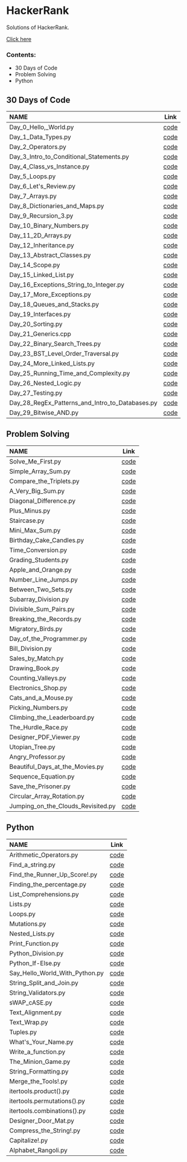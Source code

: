 # HackerRank

Solutions of HackerRank.

[Click here](https://sasank174.github.io/HackerRank/ "link")

### Contents:

- 30 Days of Code
- Problem Solving
- Python

## **30 Days of Code**


|	NAME	|	Link	|
|	:------------	|	:---------------:	|
|       Day_0_Hello,_World.py   |	[code](https://github.com/sasank174/HackerRank/blob/main/30%20Days%20of%20Code/Day_0_Hello%2C_World.py "code")	|
|       Day_1_Data_Types.py     |	[code](https://github.com/sasank174/HackerRank/blob/main/30%20Days%20of%20Code/Day_1_Data_Types.py "code")	|
|       Day_2_Operators.py      |	[code](https://github.com/sasank174/HackerRank/blob/main/30%20Days%20of%20Code/Day_2_Operators.py "code")	|
|       Day_3_Intro_to_Conditional_Statements.py        |	[code](https://github.com/sasank174/HackerRank/blob/main/30%20Days%20of%20Code/Day_3_Intro_to_Conditional_Statements.py "code")	|
|       Day_4_Class_vs_Instance.py      |	[code](https://github.com/sasank174/HackerRank/blob/main/30%20Days%20of%20Code/Day_4_Class_vs_Instance.py "code")	|
|       Day_5_Loops.py  |	[code](https://github.com/sasank174/HackerRank/blob/main/30%20Days%20of%20Code/Day_5_Loops.py "code")	|
|       Day_6_Let's_Review.py   |	[code](https://github.com/sasank174/HackerRank/blob/main/30%20Days%20of%20Code/Day_6_Let's_Review.py "code")	|
|       Day_7_Arrays.py |	[code](https://github.com/sasank174/HackerRank/blob/main/30%20Days%20of%20Code/Day_7_Arrays.py "code")	|
|       Day_8_Dictionaries_and_Maps.py  |	[code](https://github.com/sasank174/HackerRank/blob/main/30%20Days%20of%20Code/Day_8_Dictionaries_and_Maps.py "code")	|
|       Day_9_Recursion_3.py  |	[code](https://github.com/sasank174/HackerRank/blob/main/30%20Days%20of%20Code/Day_9_Recursion_3.py "code")	|
|       Day_10_Binary_Numbers.py  |	[code](https://github.com/sasank174/HackerRank/blob/main/30%20Days%20of%20Code/Day_10_Binary_Numbers.py "code")	|
|       Day_11_2D_Arrays.py  |	[code](https://github.com/sasank174/HackerRank/blob/main/30%20Days%20of%20Code/Day_11_2D_Arrays.py "code")	|
|       Day_12_Inheritance.py  |	[code](https://github.com/sasank174/HackerRank/blob/main/30%20Days%20of%20Code/Day_12_Inheritance.py "code")	|
|       Day_13_Abstract_Classes.py  |	[code](https://github.com/sasank174/HackerRank/blob/main/30%20Days%20of%20Code/Day_13_Abstract_Classes.py "code")	|
|       Day_14_Scope.py  |	[code](https://github.com/sasank174/HackerRank/blob/main/30%20Days%20of%20Code/Day_14_Scope.py "code")	|
|       Day_15_Linked_List.py  |	[code](https://github.com/sasank174/HackerRank/blob/main/30%20Days%20of%20Code/Day_15_Linked_List.py "code")	|
|       Day_16_Exceptions_String_to_Integer.py  |	[code](https://github.com/sasank174/HackerRank/blob/main/30%20Days%20of%20Code/Day_16_Exceptions_String_to_Integer.py "code")	|
|       Day_17_More_Exceptions.py  |	[code](https://github.com/sasank174/HackerRank/blob/main/30%20Days%20of%20Code/Day_17_More_Exceptions.py "code")	|
|       Day_18_Queues_and_Stacks.py  |	[code](https://github.com/sasank174/HackerRank/blob/main/30%20Days%20of%20Code/Day_18_Queues_and_Stacks.py "code")	|
|       Day_19_Interfaces.py  |	[code](https://github.com/sasank174/HackerRank/blob/main/30%20Days%20of%20Code/Day_19_Interfaces.py "code")	|
|       Day_20_Sorting.py  |	[code](https://github.com/sasank174/HackerRank/blob/main/30%20Days%20of%20Code/Day_20_Sorting.py "code")	|
|       Day_21_Generics.cpp  |	[code](https://github.com/sasank174/HackerRank/blob/main/30%20Days%20of%20Code/Day_21_Generics.cpp "code")	|
|       Day_22_Binary_Search_Trees.py  |	[code](https://github.com/sasank174/HackerRank/blob/main/30%20Days%20of%20Code/Day_22_Binary_Search_Trees.py "code")	|
|       Day_23_BST_Level_Order_Traversal.py  |	[code](https://github.com/sasank174/HackerRank/blob/main/30%20Days%20of%20Code/Day_23_BST_Level_Order_Traversal.py "code")	|
|       Day_24_More_Linked_Lists.py  |	[code](https://github.com/sasank174/HackerRank/blob/main/30%20Days%20of%20Code/Day_24_More_Linked_Lists.py "code")	|
|       Day_25_Running_Time_and_Complexity.py  |	[code](https://github.com/sasank174/HackerRank/blob/main/30%20Days%20of%20Code/Day_25_Running_Time_and_Complexity.py "code")	|
|       Day_26_Nested_Logic.py  |	[code](https://github.com/sasank174/HackerRank/blob/main/30%20Days%20of%20Code/Day_26_Nested_Logic.py "code")	|
|       Day_27_Testing.py  |	[code](https://github.com/sasank174/HackerRank/blob/main/30%20Days%20of%20Code/Day_27_Testing.py "code")	|
|       Day_28_RegEx_Patterns_and_Intro_to_Databases.py  |	[code](https://github.com/sasank174/HackerRank/blob/main/30%20Days%20of%20Code/Day_28_RegEx_Patterns_and_Intro_to_Databases.py "code")	|
|       Day_29_Bitwise_AND.py  |	[code](https://github.com/sasank174/HackerRank/blob/main/30%20Days%20of%20Code/Day_29_Bitwise_AND.py "code")	|



## **Problem Solving**


|	NAME	|	Link	|
|	:------------	|	:---------------:	|
|       Solve_Me_First.py   |	[code](https://github.com/sasank174/HackerRank/blob/main/Problem%20Solving/Solve_Me_First.py "code")	|
|       Simple_Array_Sum.py   |	[code](https://github.com/sasank174/HackerRank/blob/main/Problem%20Solving/Simple_Array_Sum.py "code")	|
|       Compare_the_Triplets.py   |	[code](https://github.com/sasank174/HackerRank/blob/main/Problem%20Solving/Compare_the_Triplets.py "code")	|
|       A_Very_Big_Sum.py   |	[code](https://github.com/sasank174/HackerRank/blob/main/Problem%20Solving/A_Very_Big_Sum.py "code")	|
|       Diagonal_Difference.py   |	[code](https://github.com/sasank174/HackerRank/blob/main/Problem%20Solving/Diagonal_Difference.py "code")	|
|       Plus_Minus.py   |	[code](https://github.com/sasank174/HackerRank/blob/main/Problem%20Solving/Plus_Minus.py "code")	|
|       Staircase.py   |	[code](https://github.com/sasank174/HackerRank/blob/main/Problem%20Solving/Staircase.py "code")	|
|       Mini_Max_Sum.py   |	[code](https://github.com/sasank174/HackerRank/blob/main/Problem%20Solving/Mini_Max_Sum.py "code")	|
|       Birthday_Cake_Candles.py   |	[code](https://github.com/sasank174/HackerRank/blob/main/Problem%20Solving/Birthday_Cake_Candles.py "code")	|
|       Time_Conversion.py   |	[code](https://github.com/sasank174/HackerRank/blob/main/Problem%20Solving/Time_Conversion.py "code")	|
|       Grading_Students.py   |	[code](https://github.com/sasank174/HackerRank/blob/main/Problem%20Solving/Grading_Students.py "code")	|
|       Apple_and_Orange.py   |	[code](https://github.com/sasank174/HackerRank/blob/main/Problem%20Solving/Apple_and_Orange.py "code")	|
|       Number_Line_Jumps.py   |	[code](https://github.com/sasank174/HackerRank/blob/main/Problem%20Solving/Number_Line_Jumps.py "code")	|
|       Between_Two_Sets.py   |	[code](https://github.com/sasank174/HackerRank/blob/main/Problem%20Solving/Between_Two_Sets.py "code")	|
|       Subarray_Division.py   |	[code](https://github.com/sasank174/HackerRank/blob/main/Problem%20Solving/Subarray_Division.py "code")	|
|       Divisible_Sum_Pairs.py   |	[code](https://github.com/sasank174/HackerRank/blob/main/Problem%20Solving/Divisible_Sum_Pairs.py "code")	|
|       Breaking_the_Records.py   |	[code](https://github.com/sasank174/HackerRank/blob/main/Problem%20Solving/Breaking_the_Records.py "code")	|
|       Migratory_Birds.py   |	[code](https://github.com/sasank174/HackerRank/blob/main/Problem%20Solving/Migratory_Birds.py "code")	|
|       Day_of_the_Programmer.py   |	[code](https://github.com/sasank174/HackerRank/blob/main/Problem%20Solving/Day_of_the_Programmer.py "code")	|
|       Bill_Division.py   |	[code](https://github.com/sasank174/HackerRank/blob/main/Problem%20Solving/Bill_Division.py "code")	|
|       Sales_by_Match.py   |	[code](https://github.com/sasank174/HackerRank/blob/main/Problem%20Solving/Sales_by_Match.py "code")	|
|       Drawing_Book.py   |	[code](https://github.com/sasank174/HackerRank/blob/main/Problem%20Solving/Drawing_Book.py "code")	|
|       Counting_Valleys.py   |	[code](https://github.com/sasank174/HackerRank/blob/main/Problem%20Solving/Counting_Valleys.py "code")	|
|       Electronics_Shop.py   |	[code](https://github.com/sasank174/HackerRank/blob/main/Problem%20Solving/Electronics_Shop.py "code")	|
|       Cats_and_a_Mouse.py   |	[code](https://github.com/sasank174/HackerRank/blob/main/Problem%20Solving/Cats_and_a_Mouse.py "code")	|
|       Picking_Numbers.py   |	[code](https://github.com/sasank174/HackerRank/blob/main/Problem%20Solving/Picking_Numbers.py "code")	|
|       Climbing_the_Leaderboard.py   |	[code](https://github.com/sasank174/HackerRank/blob/main/Problem%20Solving/Climbing_the_Leaderboard.py "code")	|
|       The_Hurdle_Race.py   |	[code](https://github.com/sasank174/HackerRank/blob/main/Problem%20Solving/The_Hurdle_Race.py "code")	|
|       Designer_PDF_Viewer.py   |	[code](https://github.com/sasank174/HackerRank/blob/main/Problem%20Solving/Designer_PDF_Viewer.py "code")	|
|       Utopian_Tree.py   |	[code](https://github.com/sasank174/HackerRank/blob/main/Problem%20Solving/Utopian_Tree.py "code")	|
|       Angry_Professor.py   |	[code](https://github.com/sasank174/HackerRank/blob/main/Problem%20Solving/Angry_Professor.py "code")	|
|       Beautiful_Days_at_the_Movies.py   |	[code](https://github.com/sasank174/HackerRank/blob/main/Problem%20Solving/Beautiful_Days_at_the_Movies.py "code")	|
|       Sequence_Equation.py   |	[code](https://github.com/sasank174/HackerRank/blob/main/Problem%20Solving/Sequence_Equation.py "code")	|
|       Save_the_Prisoner.py   |	[code](https://github.com/sasank174/HackerRank/blob/main/Problem%20Solving/Save_the_Prisoner.py "code")	|
|       Circular_Array_Rotation.py   |	[code](https://github.com/sasank174/HackerRank/blob/main/Problem%20Solving/Circular_Array_Rotation.py "code")	|
|       Jumping_on_the_Clouds_Revisited.py   |	[code](https://github.com/sasank174/HackerRank/blob/main/Problem%20Solving/Jumping_on_the_Clouds_Revisited.py "code")	|


## **Python**

|	NAME	|	Link	|
|	:------------	|	:---------------:	|
|       Arithmetic_Operators.py |	[code](https://github.com/sasank174/HackerRank/blob/main/Python/Arithmetic_Operators.py "code")	|
|	Find_a_string.py	|	[code](https://github.com/sasank174/HackerRank/blob/main/Python/Find_a_string.py "code")	|
|	Find_the_Runner_Up_Score!.py	|	[code](https://github.com/sasank174/HackerRank/blob/main/Python/Find_the_Runner_Up_Score!.py "code")	|
|	Finding_the_percentage.py	|	[code](https://github.com/sasank174/HackerRank/blob/main/Python/Finding_the_percentage.py "code")	|
|	List_Comprehensions.py	|	[code](https://github.com/sasank174/HackerRank/blob/main/Python/List_Comprehensions.py "code")	|
|	Lists.py	|	[code](https://github.com/sasank174/HackerRank/blob/main/Python/Lists.py "code")	|
|	Loops.py	|	[code](https://github.com/sasank174/HackerRank/blob/main/Python/Loops.py "code")	|
|	Mutations.py	|	[code](https://github.com/sasank174/HackerRank/blob/main/Python/Mutations.py "code")	|
|	Nested_Lists.py	|	[code](https://github.com/sasank174/HackerRank/blob/main/Python/Nested_Lists.py "code")	|
|	Print_Function.py	|	[code](https://github.com/sasank174/HackerRank/blob/main/Python/Print_Function.py "code")	|
|	Python_Division.py	|	[code](https://github.com/sasank174/HackerRank/blob/main/Python/Python_Division.py "code")	|
|	Python_If-Else.py	|	[code](https://github.com/sasank174/HackerRank/blob/main/Python/Python_If-Else.py "code")	|
|	Say_Hello_World_With_Python.py	|	[code](https://github.com/sasank174/HackerRank/blob/main/Python/Say_Hello_World_With_Python.py "code")	|
|	String_Split_and_Join.py	|	[code](https://github.com/sasank174/HackerRank/blob/main/Python/String_Split_and_Join.py "code")	|
|	String_Validators.py	|	[code](https://github.com/sasank174/HackerRank/blob/main/Python/String_Validators.py "code")	|
|	sWAP_cASE.py	|	[code](https://github.com/sasank174/HackerRank/blob/main/Python/sWAP_cASE.py "code")	|
|	Text_Alignment.py	|	[code](https://github.com/sasank174/HackerRank/blob/main/Python/Text_Alignment.py "code")	|
|	Text_Wrap.py	|	[code](https://github.com/sasank174/HackerRank/blob/main/Python/Text_Wrap.py "code")	|
|	Tuples.py	|	[code](https://github.com/sasank174/HackerRank/blob/main/Python/Tuples.py "code")	|
|	What's_Your_Name.py	|	[code](https://github.com/sasank174/HackerRank/blob/main/Python/What's_Your_Name.py "code")	|
|	Write_a_function.py	|	[code](https://github.com/sasank174/HackerRank/blob/main/Python/Write_a_function.py "code")	|
|	The_Minion_Game.py	|	[code](https://github.com/sasank174/HackerRank/blob/main/Python/The_Minion_Game.py "code")	|
|	String_Formatting.py	|	[code](https://github.com/sasank174/HackerRank/blob/main/Python/String_Formatting.py "code")	|
|	Merge_the_Tools!.py	|	[code](https://github.com/sasank174/HackerRank/blob/main/Python/Merge_the_Tools!.py "code")	|
|	itertools.product().py	|	[code](https://github.com/sasank174/HackerRank/blob/main/Python/itertools.product().py "code")	|
|	itertools.permutations().py	|	[code](https://github.com/sasank174/HackerRank/blob/main/Python/itertools.permutations().py "code")	|
|	itertools.combinations().py	|	[code](https://github.com/sasank174/HackerRank/blob/main/Python/itertools.combinations().py "code")	|
|	Designer_Door_Mat.py	|	[code](https://github.com/sasank174/HackerRank/blob/main/Python/Designer_Door_Mat.py "code")	|
|	Compress_the_String!.py	|	[code](https://github.com/sasank174/HackerRank/blob/main/Python/Compress_the_String!.py "code")	|
|	Capitalize!.py	|	[code](https://github.com/sasank174/HackerRank/blob/main/Python/Capitalize!.py "code")	|
|	Alphabet_Rangoli.py	|	[code](https://github.com/sasank174/HackerRank/blob/main/Python/Alphabet_Rangoli.py "code")	|
